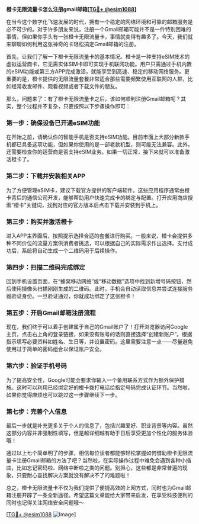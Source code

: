 **橙卡无限流量卡怎么注册gmail邮箱[[TG💪+ @esim1088](https://t.me/s/esim1088)]**

在当今这个数字化飞速发展的时代，拥有一个稳定的网络环境和可靠的邮箱服务是必不可少的。对于许多朋友来说，注册一个Gmail邮箱可能并不是一件特别困难的事情，但如果你手头有一张橙卡无限流量卡，事情就变得有趣多了。今天，我们就来聊聊如何利用这张神奇的卡轻松搞定Gmail邮箱的注册。

首先，让我们了解一下橙卡无限流量卡的基本情况。橙卡是一种支持eSIM技术的虚拟运营商卡，它无需实体SIM卡即可实现手机联网功能。用户只需通过手机内置的eSIM功能或第三方APP完成激活，就能享受到高速、稳定的移动网络服务。更重要的是，橙卡提供的无限流量套餐非常适合那些需要频繁使用互联网的人群，比如经常收发邮件、观看视频或者下载文件的朋友。

那么，问题来了：有了橙卡无限流量卡之后，该如何顺利注册Gmail邮箱呢？其实，整个过程并不复杂，只要按照以下步骤操作即可：

### 第一步：确保设备已开通eSIM功能

在开始之前，请确认你的智能手机是否支持eSIM功能。目前市面上大部分新款手机都已具备这项功能，但如果你使用的是一部老款机型，则可能无法兼容。此外，还需要检查你的运营商是否支持eSIM业务。如果一切正常，接下来就可以准备激活橙卡了。

### 第二步：下载并安装相关APP

为了方便管理eSIM卡，建议下载官方提供的客户端软件。这些应用程序通常由橙卡背后的通信公司开发，能够帮助用户快速完成卡的绑定与配置。打开应用商店搜索“橙卡”关键词，找到对应的官方版本后点击下载并安装到手机上。

### 第三步：购买并激活橙卡

进入APP主界面后，按照提示选择合适的套餐进行购买。一般来说，橙卡会提供多种不同价位的流量方案供消费者挑选，可以根据自己的实际需求作出选择。支付成功后，系统将自动生成一个二维码用于后续操作。

### 第四步：扫描二维码完成绑定

回到手机设置页面，在“蜂窝移动网络”或“移动数据”选项中找到新增号码按钮，然后使用摄像头扫描刚刚生成的二维码。此时，手机会自动读取信息并尝试连接服务器验证身份。一旦验证通过，你就成功绑定了这张橙卡！

### 第五步：开启Gmail邮箱注册流程

现在，我们终于可以着手创建属于自己的Gmail账户了！打开浏览器访问Google主页，点击右上角的登录链接，如果没有账号的话则直接选择“创建新账户”。根据指示填写必要资料如姓名、生日等，并设置密码。这里需要注意一点——尽量避免使用过于简单的密码组合以保证账户安全。

### 第六步：验证手机号码

为了提高安全性，Google可能会要求你输入一个备用联系方式作为额外保护措施。这时可以利用已经绑定好的橙卡拨打电话给指定号码完成认证环节。当然啦，如果你觉得麻烦也可以跳过这一步骤继续下一步。

### 第七步：完善个人信息

最后一步就是补充更多关于个人的信息了，包括兴趣爱好、职业背景等内容。虽然这部分内容并非强制性填写，但是越详细越有助于日后享受更加个性化的服务体验哦！

通过以上七个简单明了的步骤，相信每位读者都能够轻松掌握如何借助橙卡无限流量卡注册Gmail邮箱的方法了吧？当然啦，在实际操作过程中难免会遇到各种小插曲，比如忘记密码啦、网络中断啦之类的问题。别担心，这些都是非常普遍的现象，只要耐心查找解决方案就没有解决不了的难题啦！

总之，橙卡无限流量卡不仅为我们提供了便捷高效的上网方式，同时也为Gmail邮箱注册开辟了一条全新途径。希望这篇文章能给大家带来启发，在享受科技便利的同时也记得关注网络安全问题哦～

[[TG💪+ @esim1088](https://t.me/s/esim1088) ![Image](https://i.postimg.cc/4NQfJmqS/Snipaste-2025-05-13-00-14-12.png)]